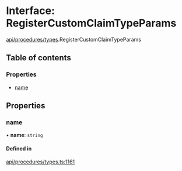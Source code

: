 # Interface: RegisterCustomClaimTypeParams

[api/procedures/types](../wiki/api.procedures.types).RegisterCustomClaimTypeParams

## Table of contents

### Properties

- [name](../wiki/api.procedures.types.RegisterCustomClaimTypeParams#name)

## Properties

### name

• **name**: `string`

#### Defined in

[api/procedures/types.ts:1161](https://github.com/PolymeshAssociation/polymesh-sdk/blob/079537ad/src/api/procedures/types.ts#L1161)
